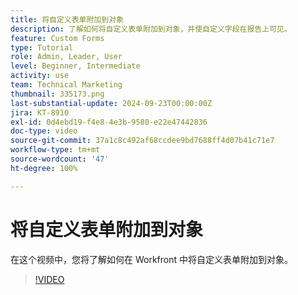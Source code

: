 ```yaml
---
title: 将自定义表单附加到对象
description: 了解如何将自定义表单附加到对象，并使自定义字段在报告上可见。
feature: Custom Forms
type: Tutorial
role: Admin, Leader, User
level: Beginner, Intermediate
activity: use
team: Technical Marketing
thumbnail: 335173.png
last-substantial-update: 2024-09-23T00:00:00Z
jira: KT-8910
exl-id: 0d4ebd19-f4e8-4e3b-9580-e22e47442836
doc-type: video
source-git-commit: 37a1c8c492af68ccdee9bd7688ff4d07b41c71e7
workflow-type: tm+mt
source-wordcount: '47'
ht-degree: 100%

---
```


# 将自定义表单附加到对象

在这个视频中，您将了解如何在 Workfront 中将自定义表单附加到对象。

>[!VIDEO](https://video.tv.adobe.com/v/335173/?quality=12&learn=on)
